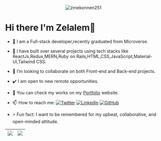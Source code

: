 <p align="center"> 
	<img src="https://komarev.com/ghpvc/?username=zmekonnen251&label=Profile%20views&color=0e75b6&style=plastic" alt="zmekonnen251" /> 
</p>

# Hi there I'm Zelalem👋

- 🌱 I am a Full-stack developer,recently graduated from Microverse.
- 🤝 I have built over several projects using tech stacks like ReactJs,Redux,MERN,Ruby on Rails,HTML,CSS,JavaScript,Material-UI,Tailwind CSS.
- 👯 I’m looking to collaborate on both Front-end and Back-end projects.
- ✔️  I am open to new remote opportunities.
- 🧔 You can check my works on my [Portfolio](https://zmekonnen251.vercel.app/) website.
- 📫 How to reach me: [![Twitter](https://img.shields.io/twitter/follow/mek_zela?style=social)](https://twitter.com/mek_zela)
[![Linkedin](https://img.shields.io/badge/-Zelalem-blue?style=flat-square&logo=Linkedin&logoColor=white&link=https://www.linkedin.com/in/zelalem-getachew/)](https://www.linkedin.com/in/thaianebraga/)
[![GitHub](https://img.shields.io/github/followers/zmekonnen251?label=follow&style=social)](https://github.com/zmekonnen251)

- ⚡ Fun fact:  I want to be remembered for my upbeat, collaborative, and open-minded attitude.

| <a href="https://github.com/zmekonnen251/github-readme-stats"><img align="center" src="https://github-readme-stats.vercel.app/api?username=zmekonnen251&show_icons=true&theme=blue-green&border_color=61dafb&hide_border=true&count_private=true" /></a> | <a href="https://github.com/zmekonnen251/github-readme-stats"><img align="center" src="https://github-readme-stats.vercel.app/api/top-langs/?username=zmekonnen251&title_color=61dafb&text_color=ffffff&icon_color=61dafb&bg_color=20232a&layout=compact&border_color=61dafb&hide_border=true&hide=html,css,scss&count_private=true&langs_count=8"  /></a> |
| ------------- | ------------- |
</a>
     



